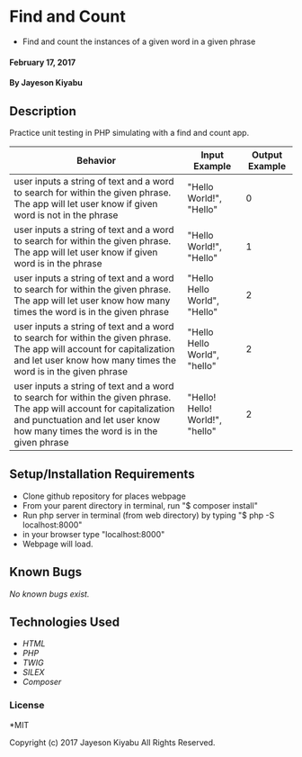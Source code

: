 # Find and Count

* Find and count the instances of a given word in a given phrase

#### February 17, 2017

#### By **Jayeson Kiyabu**

## Description
  Practice unit testing in PHP simulating with a find and count app.

| Behavior | Input Example | Output Example |
|----------|---------------|----------------|
|user inputs a string of text and a word to search for within the given phrase.  The app will let user know if given word is not in the phrase| "Hello World!", "Hello"| 0 |
|user inputs a string of text and a word to search for within the given phrase.  The app will let user know if given word is in the phrase| "Hello World!", "Hello"| 1 |
|user inputs a string of text and a word to search for within the given phrase.  The app will let user know how many times the word is in the given phrase| "Hello Hello World", "Hello" | 2 |
|user inputs a string of text and a word to search for within the given phrase.  The app will account for capitalization and let user know how many times the word is in the given phrase| "Hello Hello World", "hello" | 2 |
|user inputs a string of text and a word to search for within the given phrase.  The app will account for capitalization and punctuation and let user know how many times the word is in the given phrase| "Hello! Hello! World!", "hello" | 2 |

## Setup/Installation Requirements

*  Clone github repository for places webpage
*  From your parent directory in terminal, run "$ composer install"
*  Run php server in terminal (from web directory) by typing "$ php -S localhost:8000"
*  in your browser type "localhost:8000"
*  Webpage will load.

## Known Bugs
_No known bugs exist._

## Technologies Used
* _HTML_
* _PHP_
* _TWIG_
* _SILEX_
* _Composer_


### License
*MIT

Copyright (c) 2017 Jayeson Kiyabu All Rights Reserved.
